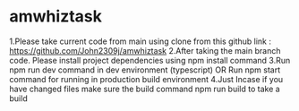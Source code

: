 # amwhiztask

1.Please take current code from main using clone from this github link : https://github.com/John2309j/amwhiztask
2.After taking the main branch code. Please install project dependencies using npm install command
3.Run npm run dev command in dev environment (typescript) OR Run npm start command for running in production build environment
4.Just Incase if you have changed files make sure the build command npm run build to take a build 
